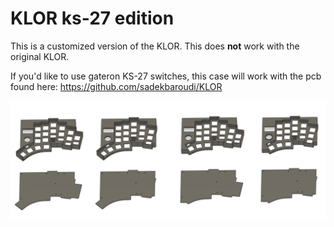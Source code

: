 # KLOR ks-27 edition

This is a customized version of the KLOR. This does **not** work with the original KLOR.

If you'd like to use gateron KS-27 switches, this case will work with the pcb found here:
https://github.com/sadekbaroudi/KLOR

![all cases](images/all-cases.png)
